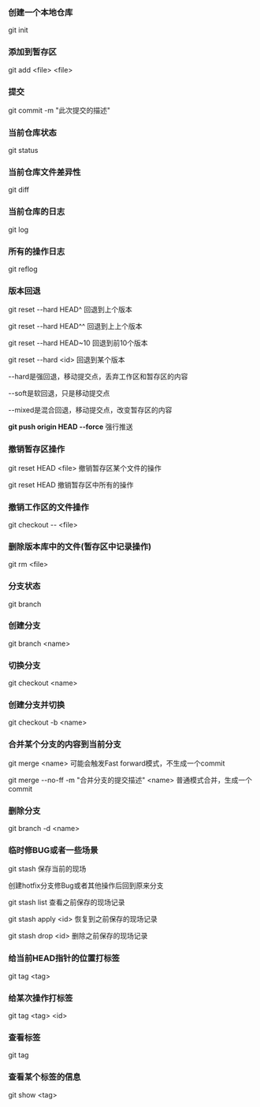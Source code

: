 ### 创建一个本地仓库

git init

### 添加到暂存区

git add &lt;file&gt; &lt;file&gt;

### 提交

git commit -m "此次提交的描述"

### 当前仓库状态

git status

### 当前仓库文件差异性

git diff

### 当前仓库的日志

git log

### 所有的操作日志

git reflog

### 版本回退

git reset --hard HEAD^  回退到上个版本

git reset --hard HEAD^^ 回退到上上个版本

git reset --hard HEAD~10 回退到前10个版本

git reset --hard &lt;id&gt; 回退到某个版本

--hard是强回退，移动提交点，丢弃工作区和暂存区的内容

--soft是软回退，只是移动提交点

--mixed是混合回退，移动提交点，改变暂存区的内容

**git push origin HEAD --force** 强行推送

### 撤销暂存区操作

git reset HEAD &lt;file&gt; 撤销暂存区某个文件的操作

git reset HEAD 撤销暂存区中所有的操作

### 撤销工作区的文件操作

git checkout -- &lt;file&gt;

### 删除版本库中的文件(暂存区中记录操作)

git rm &lt;file&gt;

### 分支状态

git branch

### 创建分支
git branch &lt;name&gt;

### 切换分支
git checkout &lt;name&gt;

### 创建分支并切换
git checkout -b &lt;name&gt;

### 合并某个分支的内容到当前分支
git merge &lt;name&gt; 可能会触发Fast forward模式，不生成一个commit

git merge --no-ff -m "合并分支的提交描述" &lt;name&gt;  普通模式合并，生成一个commit

### 删除分支

git branch -d &lt;name&gt;

### 临时修BUG或者一些场景

git stash  保存当前的现场

创建hotfix分支修Bug或者其他操作后回到原来分支

git stash list 查看之前保存的现场记录

git stash apply &lt;id&gt; 恢复到之前保存的现场记录

git stash drop &lt;id&gt; 删除之前保存的现场记录

### 给当前HEAD指针的位置打标签

git tag &lt;tag&gt;

### 给某次操作打标签
git tag &lt;tag&gt; &lt;id&gt;

### 查看标签
git tag

### 查看某个标签的信息
git show &lt;tag&gt;